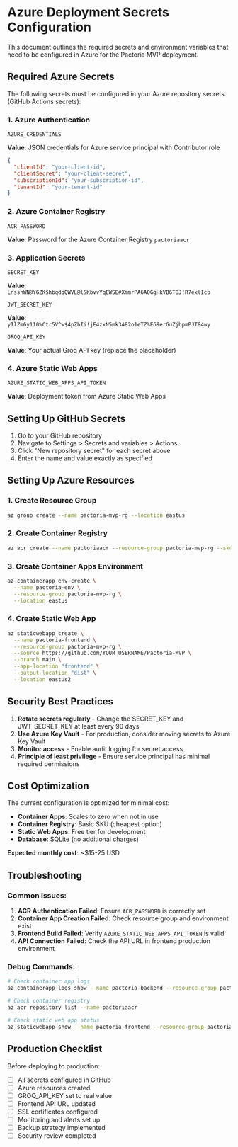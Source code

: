 # Azure Deployment Secrets Configuration

This document outlines the required secrets and environment variables that need to be configured in Azure for the Pactoria MVP deployment.

## Required Azure Secrets

The following secrets must be configured in your Azure repository secrets (GitHub Actions secrets):

### 1. Azure Authentication
```
AZURE_CREDENTIALS
```
**Value**: JSON credentials for Azure service principal with Contributor role
```json
{
  "clientId": "your-client-id",
  "clientSecret": "your-client-secret", 
  "subscriptionId": "your-subscription-id",
  "tenantId": "your-tenant-id"
}
```

### 2. Azure Container Registry
```
ACR_PASSWORD
```
**Value**: Password for the Azure Container Registry `pactoriaacr`

### 3. Application Secrets
```
SECRET_KEY
```
**Value**: `LnssnWN@YGZK$hbqdqQWVL@l&KbvvYqEWSE#XmmrPA6AOGgHkVB6TBJ!R7exlIcp`

```
JWT_SECRET_KEY
```
**Value**: `yIlZm6y110%Ctr5V^w$4pZbIi!jE4zxN5mk3A82o1eTZ%E69erGuZjbpmPJT84wy`

```
GROQ_API_KEY
```
**Value**: Your actual Groq API key (replace the placeholder)

### 4. Azure Static Web Apps
```
AZURE_STATIC_WEB_APPS_API_TOKEN
```
**Value**: Deployment token from Azure Static Web Apps

## Setting Up GitHub Secrets

1. Go to your GitHub repository
2. Navigate to Settings > Secrets and variables > Actions
3. Click "New repository secret" for each secret above
4. Enter the name and value exactly as specified

## Setting Up Azure Resources

### 1. Create Resource Group
```bash
az group create --name pactoria-mvp-rg --location eastus
```

### 2. Create Container Registry
```bash
az acr create --name pactoriaacr --resource-group pactoria-mvp-rg --sku Basic
```

### 3. Create Container Apps Environment  
```bash
az containerapp env create \
  --name pactoria-env \
  --resource-group pactoria-mvp-rg \
  --location eastus
```

### 4. Create Static Web App
```bash
az staticwebapp create \
  --name pactoria-frontend \
  --resource-group pactoria-mvp-rg \
  --source https://github.com/YOUR_USERNAME/Pactoria-MVP \
  --branch main \
  --app-location "frontend" \
  --output-location "dist" \
  --location eastus2
```

## Security Best Practices

1. **Rotate secrets regularly** - Change the SECRET_KEY and JWT_SECRET_KEY at least every 90 days
2. **Use Azure Key Vault** - For production, consider moving secrets to Azure Key Vault
3. **Monitor access** - Enable audit logging for secret access
4. **Principle of least privilege** - Ensure service principal has minimal required permissions

## Cost Optimization

The current configuration is optimized for minimal cost:

- **Container Apps**: Scales to zero when not in use
- **Container Registry**: Basic SKU (cheapest option)
- **Static Web Apps**: Free tier for development
- **Database**: SQLite (no additional charges)

**Expected monthly cost**: ~$15-25 USD

## Troubleshooting

### Common Issues:

1. **ACR Authentication Failed**: Ensure `ACR_PASSWORD` is correctly set
2. **Container App Creation Failed**: Check resource group and environment exist
3. **Frontend Build Failed**: Verify `AZURE_STATIC_WEB_APPS_API_TOKEN` is valid
4. **API Connection Failed**: Check the API URL in frontend production environment

### Debug Commands:
```bash
# Check container app logs
az containerapp logs show --name pactoria-backend --resource-group pactoria-mvp-rg

# Check container registry
az acr repository list --name pactoriaacr

# Check static web app status  
az staticwebapp show --name pactoria-frontend --resource-group pactoria-mvp-rg
```

## Production Checklist

Before deploying to production:

- [ ] All secrets configured in GitHub
- [ ] Azure resources created
- [ ] GROQ_API_KEY set to real value
- [ ] Frontend API URL updated
- [ ] SSL certificates configured
- [ ] Monitoring and alerts set up
- [ ] Backup strategy implemented
- [ ] Security review completed